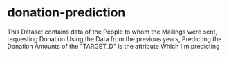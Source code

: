 # donation-prediction
This Dataset contains data of the People to whom the Mailings were sent, requesting Donation.Using the Data from the previous years, Predicting the Donation Amounts of the 
"TARGET_D" is the attribute Which I'm predicting
